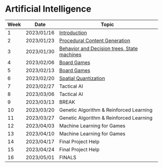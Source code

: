 # Artificial Intelligence

| Week | Date       | Topic                                                          |
|------|------------|----------------------------------------------------------------|
| 1    | 2023/01/16 | [Introduction](00-Introduction/README.md)                      |
| 2    | 2023/01/23 | [Procedural Content Generation](01-pcg/README.md)              |
| 3    | 2023/01/30 | [Behavior and Decision trees, State machines](02-sm/README.md) |
| 4    | 2023/02/06 | [Board Games](03-boardgames/README.md)                         |
| 5    | 2023/02/13 | [Board Games](03-boardgames/README.md)                         |
| 6    | 2023/02/20 | [Spatial Quantization](04-spacequantization/README.md)         |
| 7    | 2023/02/27 | Tactical AI                                                    |
| 8    | 2023/03/06 | Tactical AI                                                    |
| 9    | 2023/03/13 | BREAK                                                          |
| 10   | 2023/03/20 | Genetic Algorithm & Reinforced Learning                        |
| 11   | 2023/03/27 | Genetic Algorithm & Reinforced Learning                        |
| 12   | 2023/04/03 | Machine Learning for Games                                     |
| 13   | 2023/04/10 | Machine Learning for Games                                     |
| 14   | 2023/04/17 | Final Project Help                                             |
| 15   | 2023/04/24 | Final Project Help                                             |
| 16   | 2023/05/01 | FINALS                                                         |

